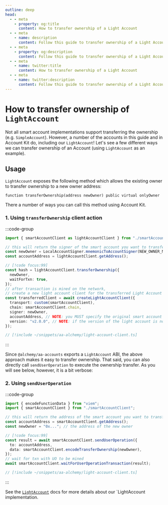 ```yaml
---
outline: deep
head:
  - - meta
    - property: og:title
      content: How to transfer ownership of a Light Account
  - - meta
    - name: description
      content: Follow this guide to transfer ownership of a Light Account with Account Kit, a vertically integrated stack for building apps that support ERC-4337 and ERC-6900.
  - - meta
    - property: og:description
      content: Follow this guide to transfer ownership of a Light Account with Account Kit, a vertically integrated stack for building apps that support ERC-4337 and ERC-6900.
  - - meta
    - name: twitter:title
      content: How to transfer ownership of a Light Account
  - - meta
    - name: twitter:description
      content: Follow this guide to transfer ownership of a Light Account with Account Kit, a vertically integrated stack for building apps that support ERC-4337 and ERC-6900.
---
```


# How to transfer ownership of `LightAccount`

Not all smart account implementations support transferring the ownership (e.g. `SimpleAccount`). However, a number of the accounts in this guide and in Account Kit do, including our `LightAccount`! Let's see a few different ways we can transfer ownership of an Account (using `LightAccount` as an example).

## Usage

`LightAccount` exposes the following method which allows the existing owner to transfer ownership to a new owner address:

```solidity
function transferOwnership(address newOwner) public virtual onlyOwner
```

There a number of ways you can call this method using Account Kit.

### 1. Using `transferOwnership` client action

:::code-group

```ts [example.ts]
import { smartAccountClient as lightAccountClient } from "./smartAccountClient";

// this will return the signer of the smart account you want to transfer ownerhip to
const newOwner = LocalAccountSigner.mnemonicToAccountSigner(NEW_OWNER_MNEMONIC);
const accountAddress = lightAccountClient.getAddress();

// [!code focus:99]
const hash = lightAccountClient.transferOwnership({
  newOwner,
  waitForTxn: true,
});
// after transaction is mined on the network,
// create a new light account client for the transferred Light Account
const transferredClient = await createLightAccountClient({
  transport: custom(smartAccountClient),
  chain: smartAccountClient.chain,
  signer: newOwner,
  accountAddress, // NOTE: you MUST specify the original smart account address to connect using the new owner/signer
  version: "v2.0.0", // NOTE: if the version of the light account is not v1.1.0, it must be specified here
});
```

```ts [smartAccountClient.ts]
// [!include ~/snippets/aa-alchemy/light-account-client.ts]
```

:::

Since `@alchemy/aa-accounts` exports a `LightAccount` ABI, the above approach makes it easy to transfer ownership. That said, you can also directly call `sendUserOperation` to execute the ownership transfer. As you will see below, however, it is a bit verbose:

### 2. Using `sendUserOperation`

:::code-group

```ts [example.ts]
import { encodeFunctionData } from "viem";
import { smartAccountClient } from "./smartAccountClient";

// this will return the address of the smart account you want to transfer ownerhip of
const accountAddress = smartAccountClient.getAddress();
const newOwner = "0x..."; // the address of the new owner

// [!code focus:99]
const result = await smartAccountClient.sendUserOperation({
  to: accountAddress,
  data: smartAccountClient.encodeTransferOwnership(newOwner),
});
// wait for txn with UO to be mined
await smartAccountClient.waitForUserOperationTransaction(result);
```

```ts [smartAccountClient.ts]
// [!include ~/snippets/aa-alchemy/light-account-client.ts]
```

:::

See the [`LightAccount`](/packages/aa-accounts/light-account/) docs for more details about our `LightAccount implementation.
